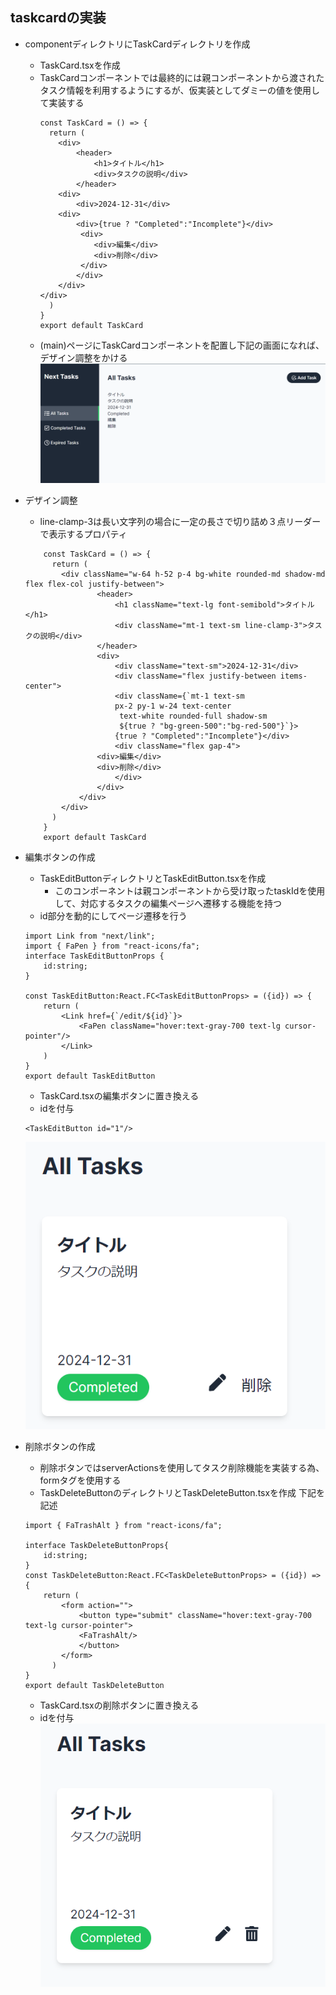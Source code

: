 ## taskcardの実装
- componentディレクトリにTaskCardディレクトリを作成
    - TaskCard.tsxを作成
    - TaskCardコンポーネントでは最終的には親コンポーネントから渡されたタスク情報を利用するようにするが、仮実装としてダミーの値を使用して実装する
        ```
        const TaskCard = () => {
          return (
            <div>
                <header>
                    <h1>タイトル</h1>
                    <div>タスクの説明</div>
                </header>
            <div>
                <div>2024-12-31</div>
            <div>
                <div>{true ? "Completed":"Incomplete"}</div>
                 <div>
                    <div>編集</div>
                    <div>削除</div>
                 </div>
                </div>
            </div>
        </div>
          )
        }
        export default TaskCard
        ```
    - (main)ページにTaskCardコンポーネントを配置し下記の画面になれば、デザイン調整をかける
    ![alt text](image-5.png)

- デザイン調整
    - line-clamp-3は長い文字列の場合に一定の長さで切り詰め３点リーダーで表示するプロパティ
    ```
        const TaskCard = () => {
          return (
            <div className="w-64 h-52 p-4 bg-white rounded-md shadow-md flex flex-col justify-between">
                    <header>
                        <h1 className="text-lg font-semibold">タイトル</h1>
                        <div className="mt-1 text-sm line-clamp-3">タスクの説明</div>
                    </header>
                    <div>
                        <div className="text-sm">2024-12-31</div>
                        <div className="flex justify-between items-center">
                        <div className={`mt-1 text-sm 
                        px-2 py-1 w-24 text-center
                         text-white rounded-full shadow-sm 
                         ${true ? "bg-green-500":"bg-red-500"}`}>
                        {true ? "Completed":"Incomplete"}</div>
                        <div className="flex gap-4">
                    <div>編集</div>
                    <div>削除</div>
                        </div>
                    </div>
                </div>
            </div>
          )
        }
        export default TaskCard
    ```
- 編集ボタンの作成
    - TaskEditButtonディレクトリとTaskEditButton.tsxを作成
        - このコンポーネントは親コンポーネントから受け取ったtaskIdを使用して、対応するタスクの編集ページへ遷移する機能を持つ
    - id部分を動的にしてページ遷移を行う
    ```
    import Link from "next/link";
    import { FaPen } from "react-icons/fa";
    interface TaskEditButtonProps {
        id:string;
    }

    const TaskEditButton:React.FC<TaskEditButtonProps> = ({id}) => {
        return (
            <Link href={`/edit/${id}`}>
                <FaPen className="hover:text-gray-700 text-lg cursor-pointer"/>
            </Link>
        )
    }
    export default TaskEditButton
    ```
    - TaskCard.tsxの編集ボタンに置き換える
    - idを付与
    ```
    <TaskEditButton id="1"/>
    ```
    ![alt text](image-6.png)

- 削除ボタンの作成
    - 削除ボタンではserverActionsを使用してタスク削除機能を実装する為、formタグを使用する
    - TaskDeleteButtonのディレクトリとTaskDeleteButton.tsxを作成
    下記を記述
    ```
    import { FaTrashAlt } from "react-icons/fa";

    interface TaskDeleteButtonProps{
        id:string;
    }
    const TaskDeleteButton:React.FC<TaskDeleteButtonProps> = ({id}) => {
        return (
            <form action="">
                <button type="submit" className="hover:text-gray-700 text-lg cursor-pointer">
                <FaTrashAlt/>
                </button>
            </form>
          )
    }
    export default TaskDeleteButton
    ```
    - TaskCard.tsxの削除ボタンに置き換える
    - idを付与
    ![alt text](image-7.png)